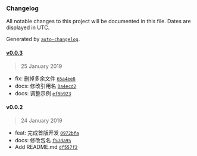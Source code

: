 ### Changelog

All notable changes to this project will be documented in this file. Dates are displayed in UTC.

Generated by [`auto-changelog`](https://github.com/CookPete/auto-changelog).

#### [v0.0.3](https://git.mail.netease.com/frontend-library/loaderProgress/compare/v0.0.2...v0.0.3)

> 25 January 2019

- fix: 删掉多余文件 [`65a4ee8`](https://git.mail.netease.com/frontend-library/loaderProgress/commit/65a4ee8765f9a0261bab9907799d2f701120db78)
- docs: 修改引用名 [`0a4ecd2`](https://git.mail.netease.com/frontend-library/loaderProgress/commit/0a4ecd2f72cc1869b878b39927836cc7043d8b7a)
- docs: 调整示例 [`ef9b923`](https://git.mail.netease.com/frontend-library/loaderProgress/commit/ef9b92368e53ec7f812f82d21b15e0834b0426e9)

#### v0.0.2

> 24 January 2019

- feat: 完成首版开发 [`0972bfa`](https://git.mail.netease.com/frontend-library/loaderProgress/commit/0972bfa6fe30407bb1d9da861f5860eddf5a5134)
- docs: 修改包名 [`f57da95`](https://git.mail.netease.com/frontend-library/loaderProgress/commit/f57da95a6ab94bb63769aaf5ca98b6b2193893db)
- Add README.md [`df557f2`](https://git.mail.netease.com/frontend-library/loaderProgress/commit/df557f2f33d241d2becddae904abe08ed8d671e5)
